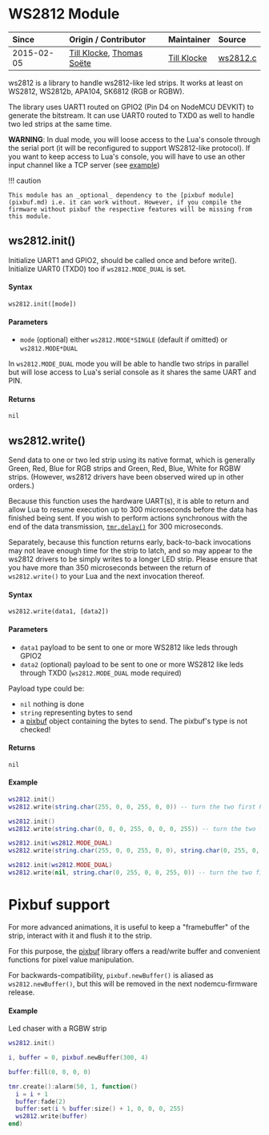 # WS2812 Module
| Since  | Origin / Contributor  | Maintainer  | Source  |
| :----- | :-------------------- | :---------- | :------ |
| 2015-02-05 | [Till Klocke](https://github.com/dereulenspiegel), [Thomas Soëte](https://github.com/Alkorin) | [Till Klocke](https://github.com/dereulenspiegel) | [ws2812.c](../../app/modules/ws2812.c)|

ws2812 is a library to handle ws2812-like led strips.
It works at least on WS2812, WS2812b, APA104, SK6812 (RGB or RGBW).

The library uses UART1 routed on GPIO2 (Pin D4 on NodeMCU DEVKIT) to
generate the bitstream. It can use UART0 routed to TXD0 as well to
handle two led strips at the same time.

**WARNING**: In dual mode, you will loose access to the Lua's console
through the serial port (it will be reconfigured to support WS2812-like
protocol). If you want to keep access to Lua's console, you will have to
use an other input channel like a TCP server (see [example](https://github.com/nodemcu/nodemcu-firmware/blob/release/lua_modules/telnet/telnet.lua))

!!! caution

    This module has an _optional_ dependency to the [pixbuf module](pixbuf.md) i.e. it can work without. However, if you compile the firmware without pixbuf the respective features will be missing from this module.

## ws2812.init()
Initialize UART1 and GPIO2, should be called once and before write().
Initialize UART0 (TXD0) too if `ws2812.MODE_DUAL` is set.

#### Syntax
`ws2812.init([mode])`

#### Parameters
- `mode` (optional) either `ws2812.MODE*SINGLE` (default if omitted) or `ws2812.MODE*DUAL`

In `ws2812.MODE_DUAL` mode you will be able to handle two strips in parallel but will lose access to Lua's serial console as it shares the same UART and PIN.

#### Returns
`nil`

## ws2812.write()
Send data to one or two led strip using its native format, which is generally
Green, Red, Blue for RGB strips and Green, Red, Blue, White for RGBW strips.
(However, ws2812 drivers have been observed wired up in other orders.)

Because this function uses the hardware UART(s), it is able to return and allow
Lua to resume execution up to 300 microseconds before the data has finished
being sent.  If you wish to perform actions synchronous with the end of the
data transmission, [`tmr.delay()`](../tmr#tmr.delay()) for 300 microseconds.

Separately, because this function returns early, back-to-back invocations may
not leave enough time for the strip to latch, and so may appear to the ws2812
drivers to be simply writes to a longer LED strip.  Please ensure that you have
more than 350 microseconds between the return of `ws2812.write()` to your Lua
and the next invocation thereof.

#### Syntax
`ws2812.write(data1, [data2])`

#### Parameters
- `data1` payload to be sent to one or more WS2812 like leds through GPIO2
- `data2` (optional) payload to be sent to one or more WS2812 like leds through TXD0 (`ws2812.MODE_DUAL` mode required)

Payload type could be:

- `nil` nothing is done
- `string` representing bytes to send
- a [pixbuf](pixbuf) object containing the bytes to send.  The pixbuf's type is not checked!

#### Returns
`nil`

#### Example
```lua
ws2812.init()
ws2812.write(string.char(255, 0, 0, 255, 0, 0)) -- turn the two first RGB leds to green
```

```lua
ws2812.init()
ws2812.write(string.char(0, 0, 0, 255, 0, 0, 0, 255)) -- turn the two first RGBW leds to white
```

```lua
ws2812.init(ws2812.MODE_DUAL)
ws2812.write(string.char(255, 0, 0, 255, 0, 0), string.char(0, 255, 0, 0, 255, 0)) -- turn the two first RGB leds to green on the first strip and red on the second strip
```

```lua
ws2812.init(ws2812.MODE_DUAL)
ws2812.write(nil, string.char(0, 255, 0, 0, 255, 0)) -- turn the two first RGB leds to red on the second strip, do nothing on the first
```

# Pixbuf support
For more advanced animations, it is useful to keep a "framebuffer" of the strip,
interact with it and flush it to the strip.

For this purpose, the [pixbuf](pixbuf) library offers a read/write buffer and
convenient functions for pixel value manipulation.

For backwards-compatibility, `pixbuf.newBuffer()` is aliased as
`ws2812.newBuffer()`, but this will be removed in the next nodemcu-firmware
release.

#### Example
Led chaser with a RGBW strip

```lua
ws2812.init()

i, buffer = 0, pixbuf.newBuffer(300, 4)

buffer:fill(0, 0, 0, 0)

tmr.create():alarm(50, 1, function()
  i = i + 1
  buffer:fade(2)
  buffer:set(i % buffer:size() + 1, 0, 0, 0, 255)
  ws2812.write(buffer)
end)
```
